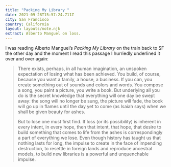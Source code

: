 ```yaml
---
title: "Packing My Library "
date: 2021-09-28T15:57:24.711Z
city: San Francisco
country: California
layout: layouts/note.njk
extract: Alberto Manguel on loss.
---
```


I was reading Alberto Manguel’s _Packing My Library_ on the train back to SF the other day and the moment I read this passage I hurriedly underlined it over and over again:

> There exists, perhaps, in all human imagination, an unspoken expectation of losing what has been achieved. You build, of course, because you want a family, a house, a business. If you can, you create something out of sounds and colors and words. You compose a song, you paint a picture, you write a book. But underlying all you do is the secret knowledge that everything will one day be swept away: the song will no longer be sung, the picture will fade, the book will go up in flames until the day yet to come (as Isaiah says) when we shall be given beauty for ashes.
>
> But to lose one must first find. If loss (or its possibility) is inherent in every intent, in every hope, then that intent, that hope, that desire to build something that comes to life from the ashes is correspondingly a part of everything we lose. Even though history has taught us that nothing lasts for long, the impulse to create in the face of impending destruction, to resettle in foreign lands and reproduce ancestral models, to build new libraries is a powerful and unquenchable impulse.
